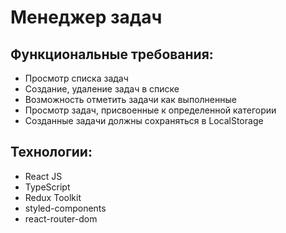 # Менеджер задач

## Функциональные требования:

- Просмотр списка задач
- Создание, удаление задач в списке
- Возможность отметить задачи как выполненные
- Просмотр задач, присвоенные к определенной категории
- Созданные задачи должны сохраняться в LocalStorage

## Технологии:

- React JS
- TypeScript
- Redux Toolkit
- styled-components
- react-router-dom
